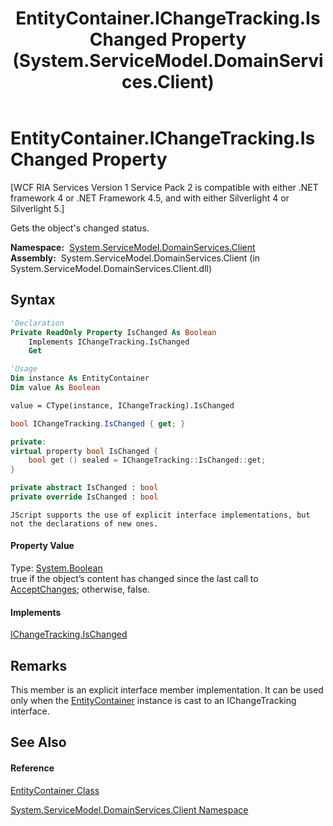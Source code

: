 ﻿---
title: EntityContainer.IChangeTracking.IsChanged Property  (System.ServiceModel.DomainServices.Client)
TOCTitle: IChangeTracking.IsChanged Property
ms:assetid: P:System.ServiceModel.DomainServices.Client.EntityContainer.System#ComponentModel#IChangeTracking#IsChanged
ms:mtpsurl: https://msdn.microsoft.com/en-us/library/Ff422399(v=VS.91)
ms:contentKeyID: 28754773
ms.date: 01/27/2012
mtps_version: v=VS.91
f1_keywords:
- System.ServiceModel.DomainServices.Client.EntityContainer.IChangeTracking.IsChanged
dev_langs:
- CSharp
- JScript
- VB
- FSharp
- c++
api_location:
- System.ServiceModel.DomainServices.Client.dll
api_name:
- System.ServiceModel.DomainServices.Client.EntityContainer.get_IsChanged
- System.ServiceModel.DomainServices.Client.EntityContainer.IsChanged
api_type:
- Managed
topic_type:
- apiref
- kbSyntax
product_family_name: VS
ROBOTS: INDEX,FOLLOW
---

# EntityContainer.IChangeTracking.IsChanged Property

\[WCF RIA Services Version 1 Service Pack 2 is compatible with either .NET framework 4 or .NET Framework 4.5, and with either Silverlight 4 or Silverlight 5.\]

Gets the object's changed status.

**Namespace:**  [System.ServiceModel.DomainServices.Client](ff422479\(v=vs.91\).md)  
**Assembly:**  System.ServiceModel.DomainServices.Client (in System.ServiceModel.DomainServices.Client.dll)

## Syntax

``` vb
'Declaration
Private ReadOnly Property IsChanged As Boolean
    Implements IChangeTracking.IsChanged
    Get
```

``` vb
'Usage
Dim instance As EntityContainer
Dim value As Boolean

value = CType(instance, IChangeTracking).IsChanged
```

``` csharp
bool IChangeTracking.IsChanged { get; }
```

``` c++
private:
virtual property bool IsChanged {
    bool get () sealed = IChangeTracking::IsChanged::get;
}
```

``` fsharp
private abstract IsChanged : bool
private override IsChanged : bool
```

``` jscript
JScript supports the use of explicit interface implementations, but not the declarations of new ones.
```

#### Property Value

Type: [System.Boolean](https://msdn.microsoft.com/en-us/library/a28wyd50)  
true if the object’s content has changed since the last call to [AcceptChanges](ff422765\(v=vs.91\).md); otherwise, false.  
  

#### Implements

[IChangeTracking.IsChanged](https://msdn.microsoft.com/en-us/library/dc40k4t8)  

## Remarks

This member is an explicit interface member implementation. It can be used only when the [EntityContainer](ff422965\(v=vs.91\).md) instance is cast to an IChangeTracking interface.

## See Also

#### Reference

[EntityContainer Class](ff422965\(v=vs.91\).md)

[System.ServiceModel.DomainServices.Client Namespace](ff422479\(v=vs.91\).md)

